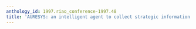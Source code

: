 ```yaml
---
anthology_id: 1997.riao_conference-1997.48
title: 'AURESYS: an intelligent agent to collect strategic information from internet'
---
```

